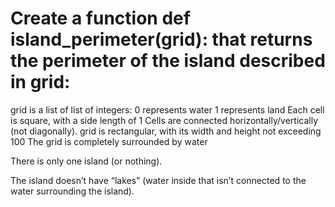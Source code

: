 # Create a function def island_perimeter(grid): that returns the perimeter of the island described in grid:

grid is a list of list of integers:
	0 represents water
	1 represents land
	Each cell is square, with a side length of 1
	Cells are connected horizontally/vertically (not diagonally).
	grid is rectangular, with its width and height not exceeding 100
The grid is completely surrounded by water

There is only one island (or nothing).

The island doesn’t have “lakes” (water inside that isn’t connected to the water surrounding the island).
